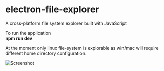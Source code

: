 # electron-file-explorer
A cross-platform file system explorer built with JavaScript

To run the application <br>
<b>npm run dev</b> 

At the moment only linux file-system is explorable as win/mac will require different home directory configuration. 

![Screenshot](https://image.ibb.co/ezavqA/electron.png)

